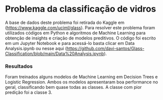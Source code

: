 # Problema da classificação de vidros

A base de dados deste problema foi retirada do Kaggle em (https://www.kaggle.com/uciml/glass). Para resolver este problema foram utilizados códigos em Python e algoritmos de Machine Learning para obtenção de insights e criação de modelos preditivos. O código foi escrito em um Jupyter Notebook e para acessá-lo basta clicar  em Data Analysis.ipynb ou nesse aqui (https://github.com/davi-santos/Glass-Classification/blob/main/Data%20Analysis.ipynb).

### Resultados

Foram treinados alguns modelos de Machine Learning em Decision Trees e Logistic Regression. Ambos os modelos apresentaram boa performance no geral, classificando bem quase todas as classes. A classe com pior predição foi a classe 3.

